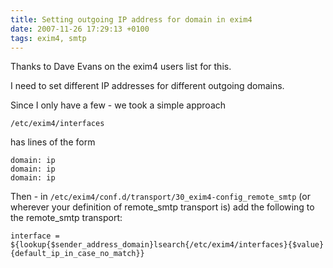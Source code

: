 ```yaml
---
title: Setting outgoing IP address for domain in exim4
date: 2007-11-26 17:29:13 +0100
tags: exim4, smtp
---
```


Thanks to Dave Evans on the exim4 users list for this.

I need to set different IP addresses for different outgoing domains.

Since I only have a few - we took a simple approach

`/etc/exim4/interfaces`

has lines of the form

    domain: ip
    domain: ip
    domain: ip

Then - in `/etc/exim4/conf.d/transport/30_exim4-config_remote_smtp` (or wherever your definition of remote_smtp transport is) add the following to the remote_smtp transport:

    interface = ${lookup{$sender_address_domain}lsearch{/etc/exim4/interfaces}{$value}{default_ip_in_case_no_match}}
